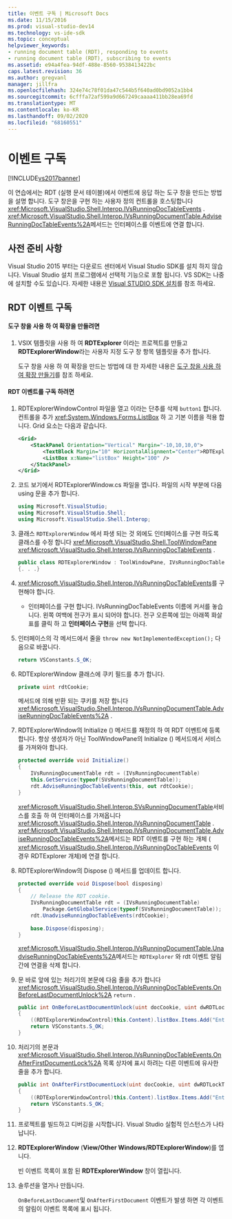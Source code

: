 ```yaml
---
title: 이벤트 구독 | Microsoft Docs
ms.date: 11/15/2016
ms.prod: visual-studio-dev14
ms.technology: vs-ide-sdk
ms.topic: conceptual
helpviewer_keywords:
- running document table (RDT), responding to events
- running document table (RDT), subscribing to events
ms.assetid: e94a4fea-94df-488e-8560-9538413422bc
caps.latest.revision: 36
ms.author: gregvanl
manager: jillfra
ms.openlocfilehash: 324e74c78f01da47c544b5f640ad0bd9052a1bb4
ms.sourcegitcommit: 6cfffa72af599a9d667249caaaa411bb28ea69fd
ms.translationtype: MT
ms.contentlocale: ko-KR
ms.lasthandoff: 09/02/2020
ms.locfileid: "68160551"
---
```

# <a name="subscribing-to-an-event"></a>이벤트 구독
[!INCLUDE[vs2017banner](../includes/vs2017banner.md)]

이 연습에서는 RDT (실행 문서 테이블)에서 이벤트에 응답 하는 도구 창을 만드는 방법을 설명 합니다. 도구 창은을 구현 하는 사용자 정의 컨트롤을 호스팅합니다 <xref:Microsoft.VisualStudio.Shell.Interop.IVsRunningDocTableEvents> . <xref:Microsoft.VisualStudio.Shell.Interop.IVsRunningDocumentTable.AdviseRunningDocTableEvents%2A>메서드는 인터페이스를 이벤트에 연결 합니다.  
  
## <a name="prerequisites"></a>사전 준비 사항  
 Visual Studio 2015 부터는 다운로드 센터에서 Visual Studio SDK를 설치 하지 않습니다. Visual Studio 설치 프로그램에서 선택적 기능으로 포함 됩니다. VS SDK는 나중에 설치할 수도 있습니다. 자세한 내용은 [Visual STUDIO SDK 설치](../extensibility/installing-the-visual-studio-sdk.md)를 참조 하세요.  
  
## <a name="subscribing-to-rdt-events"></a>RDT 이벤트 구독  
  
#### <a name="to-create-an-extension-with-a-tool-window"></a>도구 창을 사용 하 여 확장을 만들려면  
  
1. VSIX 템플릿을 사용 하 여 **RDTExplorer** 이라는 프로젝트를 만들고 **RDTExplorerWindow**라는 사용자 지정 도구 창 항목 템플릿을 추가 합니다.  
  
     도구 창을 사용 하 여 확장을 만드는 방법에 대 한 자세한 내용은 [도구 창을 사용 하 여 확장 만들기](../extensibility/creating-an-extension-with-a-tool-window.md)를 참조 하세요.  
  
#### <a name="to-subscribe-to-rdt-events"></a>RDT 이벤트를 구독 하려면  
  
1. RDTExplorerWindowControl 파일을 열고 이라는 단추를 삭제 `button1` 합니다. 컨트롤을 추가 <xref:System.Windows.Forms.ListBox> 하 고 기본 이름을 적용 합니다. Grid 요소는 다음과 같습니다.  
  
    ```xml  
    <Grid>  
        <StackPanel Orientation="Vertical" Margin="-10,10,10,0">  
            <TextBlock Margin="10" HorizontalAlignment="Center">RDTExplorerWindow</TextBlock>  
            <ListBox x:Name="listBox" Height="100" />  
        </StackPanel>  
    </Grid>  
    ```  
  
2. 코드 보기에서 RDTExplorerWindow.cs 파일을 엽니다. 파일의 시작 부분에 다음 using 문을 추가 합니다.  
  
    ```csharp  
    using Microsoft.VisualStudio;  
    using Microsoft.VisualStudio.Shell;  
    using Microsoft.VisualStudio.Shell.Interop;  
    ```  
  
3. 클래스 `RDTExplorerWindow` 에서 파생 되는 것 외에도 인터페이스를 구현 하도록 클래스를 수정 합니다 <xref:Microsoft.VisualStudio.Shell.ToolWindowPane> <xref:Microsoft.VisualStudio.Shell.Interop.IVsRunningDocTableEvents> .  
  
    ```csharp  
    public class RDTExplorerWindow : ToolWindowPane, IVsRunningDocTableEvents  
    {. . .}  
    ```  
  
4. <xref:Microsoft.VisualStudio.Shell.Interop.IVsRunningDocTableEvents>를 구현해야 합니다.  
  
    - 인터페이스를 구현 합니다. IVsRunningDocTableEvents 이름에 커서를 놓습니다. 왼쪽 여백에 전구가 표시 되어야 합니다. 전구 오른쪽에 있는 아래쪽 화살표를 클릭 하 고 **인터페이스 구현**을 선택 합니다.  
  
5. 인터페이스의 각 메서드에서 줄을 `throw new NotImplementedException();` 다음으로 바꿉니다.  
  
    ```csharp  
    return VSConstants.S_OK;  
    ```  
  
6. RDTExplorerWindow 클래스에 쿠키 필드를 추가 합니다.  
  
    ```csharp  
    private uint rdtCookie;   
    ```  
  
     메서드에 의해 반환 되는 쿠키를 저장 합니다 <xref:Microsoft.VisualStudio.Shell.Interop.IVsRunningDocumentTable.AdviseRunningDocTableEvents%2A> .  
  
7. RDTExplorerWindow의 Initialize () 메서드를 재정의 하 여 RDT 이벤트에 등록 합니다. 항상 생성자가 아닌 ToolWindowPane의 Initialize () 메서드에서 서비스를 가져와야 합니다.  
  
    ```csharp  
    protected override void Initialize()  
    {  
        IVsRunningDocumentTable rdt = (IVsRunningDocumentTable)  
        this.GetService(typeof(SVsRunningDocumentTable));  
        rdt.AdviseRunningDocTableEvents(this, out rdtCookie);  
    }  
    ```  
  
     <xref:Microsoft.VisualStudio.Shell.Interop.SVsRunningDocumentTable>서비스를 호출 하 여 인터페이스를 가져옵니다 <xref:Microsoft.VisualStudio.Shell.Interop.IVsRunningDocumentTable> . <xref:Microsoft.VisualStudio.Shell.Interop.IVsRunningDocumentTable.AdviseRunningDocTableEvents%2A>메서드는 RDT 이벤트를 구현 하는 개체 ( <xref:Microsoft.VisualStudio.Shell.Interop.IVsRunningDocTableEvents> 이 경우 RDTExplorer 개체)에 연결 합니다.  
  
8. RDTExplorerWindow의 Dispose () 메서드를 업데이트 합니다.  
  
    ```csharp  
    protected override void Dispose(bool disposing)  
    {  
        // Release the RDT cookie.  
        IVsRunningDocumentTable rdt = (IVsRunningDocumentTable)  
            Package.GetGlobalService(typeof(SVsRunningDocumentTable));  
        rdt.UnadviseRunningDocTableEvents(rdtCookie);  
  
        base.Dispose(disposing);  
    }  
    ```  
  
     <xref:Microsoft.VisualStudio.Shell.Interop.IVsRunningDocumentTable.UnadviseRunningDocTableEvents%2A>메서드는 `RDTExplorer` 와 rdt 이벤트 알림 간에 연결을 삭제 합니다.  
  
9. 문 바로 앞에 있는 처리기의 본문에 다음 줄을 추가 합니다 <xref:Microsoft.VisualStudio.Shell.Interop.IVsRunningDocTableEvents.OnBeforeLastDocumentUnlock%2A> `return` .  
  
    ```csharp  
    public int OnBeforeLastDocumentUnlock(uint docCookie, uint dwRDTLockType, uint dwReadLocksRemaining, uint dwEditLocksRemaining)  
    {  
        ((RDTExplorerWindowControl)this.Content).listBox.Items.Add("Entering OnBeforeLastDocumentUnlock");  
        return VSConstants.S_OK;  
    }  
    ```  
  
10. 처리기의 본문과 <xref:Microsoft.VisualStudio.Shell.Interop.IVsRunningDocTableEvents.OnAfterFirstDocumentLock%2A> 목록 상자에 표시 하려는 다른 이벤트에 유사한 줄을 추가 합니다.  
  
    ```csharp  
    public int OnAfterFirstDocumentLock(uint docCookie, uint dwRDTLockType, uint dwReadLocksRemaining, uint dwEditLocksRemaining)  
    {  
        ((RDTExplorerWindowControl)this.Content).listBox.Items.Add("Entering OnAfterFirstDocumentLock");  
        return VSConstants.S_OK;  
    }  
    ```  
  
11. 프로젝트를 빌드하고 디버깅을 시작합니다. Visual Studio 실험적 인스턴스가 나타납니다.  
  
12. **RDTExplorerWindow** (**View/Other Windows/RDTExplorerWindow**)를 엽니다.  
  
     빈 이벤트 목록이 포함 된 **RDTExplorerWindow** 창이 열립니다.  
  
13. 솔루션을 열거나 만듭니다.  
  
     `OnBeforeLastDocument`및 `OnAfterFirstDocument` 이벤트가 발생 하면 각 이벤트의 알림이 이벤트 목록에 표시 됩니다.
